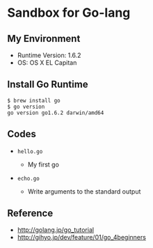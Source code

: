 # Sandbox for Go-lang

## My Environment

* Runtime Version: 1.6.2
* OS: OS X EL Capitan

## Install Go Runtime

```
$ brew install go
$ go version
go version go1.6.2 darwin/amd64
```

## Codes

* `hello.go`
  * My first go

* `echo.go`
  * Write arguments to the standard output

## Reference

* http://golang.jp/go_tutorial
* http://gihyo.jp/dev/feature/01/go_4beginners
